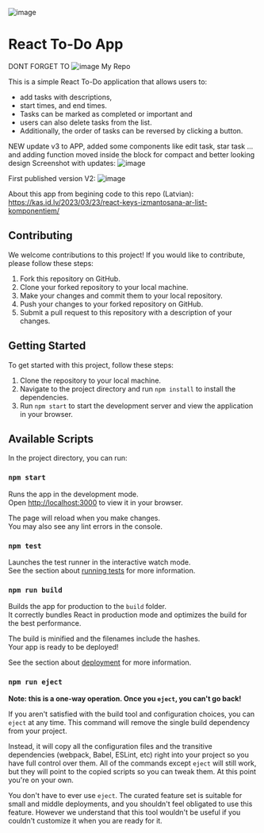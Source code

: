 ![image](https://user-images.githubusercontent.com/118832438/227322224-7af368b1-866e-4f84-8b5c-28fe0fc80af4.png)

# React To-Do App
DONT FORGET TO ![image](https://user-images.githubusercontent.com/118832438/227325321-3c94a15d-0cbe-491d-b84f-b43237b87f5e.png)
 My Repo


This is a simple React To-Do application that allows users to:
- add tasks with descriptions, 
- start times, and end times. 
- Tasks can be marked as completed or important and 
- users can also delete tasks from the list. 
- Additionally, the order of tasks can be reversed by clicking a button.

NEW update v3 to APP, added some components like edit task, star task ... and adding function moved inside the block for compact and better looking design
Screenshot with updates:
![image](https://user-images.githubusercontent.com/118832438/227368859-9ae19b93-3e82-4d33-980e-0ba7e74165ac.png)

First published version V2:
![image](https://user-images.githubusercontent.com/118832438/227321074-072970a7-fb1c-4096-adbd-ed5a63803285.png)

About this app from begining code to this repo (Latvian): https://kas.id.lv/2023/03/23/react-keys-izmantosana-ar-list-komponentiem/
## Contributing

We welcome contributions to this project! If you would like to contribute, please follow these steps:

1. Fork this repository on GitHub.
2. Clone your forked repository to your local machine.
3. Make your changes and commit them to your local repository.
4. Push your changes to your forked repository on GitHub.
5. Submit a pull request to this repository with a description of your changes.


## Getting Started

To get started with this project, follow these steps:

1. Clone the repository to your local machine.
2. Navigate to the project directory and run `npm install` to install the dependencies.
3. Run `npm start` to start the development server and view the application in your browser.

## Available Scripts

In the project directory, you can run:

### `npm start`

Runs the app in the development mode.\
Open [http://localhost:3000](http://localhost:3000) to view it in your browser.

The page will reload when you make changes.\
You may also see any lint errors in the console.

### `npm test`

Launches the test runner in the interactive watch mode.\
See the section about [running tests](https://facebook.github.io/create-react-app/docs/running-tests) for more information.

### `npm run build`

Builds the app for production to the `build` folder.\
It correctly bundles React in production mode and optimizes the build for the best performance.

The build is minified and the filenames include the hashes.\
Your app is ready to be deployed!

See the section about [deployment](https://facebook.github.io/create-react-app/docs/deployment) for more information.

### `npm run eject`

**Note: this is a one-way operation. Once you `eject`, you can't go back!**

If you aren't satisfied with the build tool and configuration choices, you can `eject` at any time. This command will remove the single build dependency from your project.

Instead, it will copy all the configuration files and the transitive dependencies (webpack, Babel, ESLint, etc) right into your project so you have full control over them. All of the commands except `eject` will still work, but they will point to the copied scripts so you can tweak them. At this point you're on your own.

You don't have to ever use `eject`. The curated feature set is suitable for small and middle deployments, and you shouldn't feel obligated to use this feature. However we understand that this tool wouldn't be useful if you couldn't customize it when you are ready for it.





